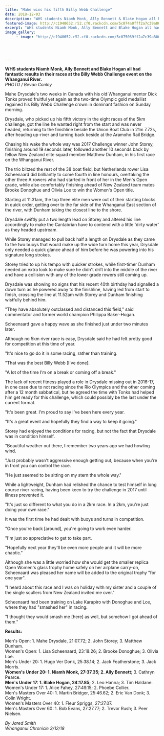 ```yaml
---
title: "Mahe wins his fifth Billy Webb Challenge"
date: 2018-12-03
description: "WHS students Niamh Monk, Ally Bennett & Blake Hogan all had fantastic results at the Billy Webb Challenge event..."
featured-image: http://c1940652.r52.cf0.rackcdn.com/5c074a0fff2a7c39a8000f86/Billy-webb-chronicle-3-dec.jpg
excerpt: "WHS students Niamh Monk, Ally Bennett and Blake Hogan all had fantastic results in their races at the Billy Webb Challenge event on the Whanganui River."
image_gallery:
     - image: "http://c1940652.r52.cf0.rackcdn.com/5c075069ff2a7c39a8000f88/Billy-Webb-chron-3-dec.jpg"
    
    
    
    
---
```


<p class="element element-paragraph"><strong>WHS students&nbsp;Niamh Monk, Ally Bennett and&nbsp;Blake Hogan all had fantastic&nbsp;results in their races at the Billy Webb Challenge event on the Whanganui River.<br /></strong><em>PHOTO / Bevan Conley</em></p>
<p class="element element-paragraph">Mahe Drysdale's two weeks in Canada with his old Whanganui mentor Dick Tonks proved fruitful yet again as the two-time Olympic gold medallist regained his Billy Webb Challenge crown in dominant fashion on Sunday morning.</p>
<p class="element element-paragraph">Drysdale, who picked up his fifth victory in the eight races of the 5km challenge, got the line he wanted right from the start and was never headed, returning to the finishline beside the Union Boat Club in 21m 7.72s, after heading up-river and turning back beside at the Aramoho Rail Bridge.</p>
<p class="element element-paragraph">Chasing his wake the whole way was 2017 Challenge winner John Storey, finishing around 19 seconds later, followed another 10 seconds back by fellow New Zealand elite squad member Matthew Dunham, in his first race on the Whanganui River.</p>
<p class="element element-paragraph"><span>The trio blitzed the rest of the 38 boat field, but Netherlands rower Lisa Scheenaard did brilliantly to come fourth in line honours, overtaking the other three A rowers who had started in front of her in the Men's Open grade, while also comfortably finishing ahead of New Zealand team mates Brooke Donoghue and Olivia Loe to win the Women's Open title.</span></p>
<p class="element element-paragraph"><span>Starting at 11.31am, the top three elite men were out of their starting blocks in quick order, getting over to the far side of the Whanganui East section of the river, with Dunham taking the closest line to the shore.</span></p>
<p class="element element-paragraph">Drysdale swiftly put a two length lead on Storey and altered his line accordingly to make the Cantabrian have to contend with a little 'dirty water' as they headed upstream.</p>
<p class="element element-paragraph">While Storey managed to pull back half a length on Drysdale as they came to the two buoys that would make up the wide turn home this year, Drysdale only needed a quick glance ahead of him before he was powering into his signature long strokes.</p>
<p class="element element-paragraph">Storey tried to up his tempo with quicker strokes, while first-timer Dunham needed an extra look to make sure he didn't drift into the middle of the river and have a collision with any of the lower grade rowers still coming up.</p>
<p class="element element-paragraph">Drysdale was showing no signs that his recent 40th birthday had signalled a down turn as he powered away to the finishline, having led from start to finish, crossing the line at 11.52am with Storey and Dunham finishing wistfully behind him.</p>
<p class="element element-paragraph">"They have absolutely outclassed and distanced this field," said commentator and former world champion Philippa Baker-Hogan.</p>
<p class="element element-paragraph"><span>Scheenaard gave a happy wave as she finished just under two minutes later.</span></p>
<p class="element element-paragraph">Although no 5km river race is easy, Drysdale said he had felt pretty good for competition at this time of year.</p>
<p class="element element-paragraph">"It's nice to go do it in some racing, rather than training.</p>
<p class="element element-paragraph">"That was the best Billy Webb [I've done].</p>
<p class="element element-paragraph">"A lot of the time I'm on a break or coming off a break."</p>
<p class="element element-paragraph">The lack of recent fitness played a role in Drysdale missing out in 2016-17, in one case due to not racing since the Rio Olympics and the other coming after a 12 month sabbatical, but he agreed the time with Tonks had helped him get ready for this challenge, which could possibly be the last under the current format.</p>
<p class="element element-paragraph">"It's been great. I'm proud to say I've been here every year.</p>
<p class="element element-paragraph">"It's a great event and hopefully they find a way to keep it going."</p>
<p class="element element-paragraph">Storey had enjoyed the conditions for racing, but not the fact that Drysdale was in condition himself.</p>
<p class="element element-paragraph">"Beautiful weather out there, I remember two years ago we had howling wind.</p>
<p class="element element-paragraph">"Just probably wasn't aggressive enough getting out, because when you're in front you can control the race.</p>
<p class="element element-paragraph">"He just seemed to be sitting on my stern the whole way."</p>
<p class="element element-paragraph">While a lightweight, Dunham had relished the chance to test himself in long course river racing, having been keen to try the challenge in 2017 until illness prevented it.</p>
<p class="element element-paragraph">"It's just so different to what you do in a 2km race. In a 2km, you're just doing your own race."</p>
<p class="element element-paragraph">It was the first time he had dealt with buoys and turns in competition.</p>
<p class="element element-paragraph">"Once you're back [around], you're going to work even harder.</p>
<p class="element element-paragraph">"I'm just so appreciative to get to take part.</p>
<p class="element element-paragraph">"Hopefully next year they'll be even more people and it will be more chaotic."</p>
<p class="element element-paragraph">Although she was a little worried how she would get the smaller replica Open Women's glass trophy home safely on her airplane carry-on, Scheenaard was pleased her name will be added to the original trophy "for one year".</p>
<p class="element element-paragraph">"I heard about this race and I was on holiday with my sister and a couple of the single scullers from New Zealand invited me over."</p>
<p class="element element-paragraph">Scheenaard had been training on Lake Karapiro with Donoghue and Loe, where they had "smashed her" in racing.</p>
<p class="element element-paragraph">"I thought they would smash me [here] as well, but somehow I got ahead of them."</p>
<p class="element element-paragraph"><strong>Results:</strong></p>
<p class="element element-paragraph">Men's Open: 1. Mahe Drysdale, 21:07.72; 2. John Storey; 3. Matthew Dunham.<br />Women's Open: 1. Lisa Scheenaard, 23:18.26; 2. Brooke Donoghue; 3. Olivia Loe.<br />Men's Under 20: 1. Hugo Ver Donk, 25:38.14; 2. Jack Featherstone; 3. Jack Morris.<br /><strong>Women's Under 20: 1. Niamh Monk, 27:37.35; 2. Ally Bennett</strong>; 3. Cathryn Pearce.<br /><strong>Men's Under 17: 1. Blake Hogan, 24:17.85</strong>; 2. Leo Hanna; 3. Tim Haldane.<br />Women's Under 17: 1. Alice Fahey, 27:49.15; 2. Phoebe Collier.<br />Men's Masters Over 40: 1. Martin Bridger, 25:46.62; 2. Eric Van Donk; 3. Colin Wright.<br />Women's Masters Over 40: 1. Fleur Spriggs, 27:27.07.<br />Men's Masters Over 60: 1. Bob Evans, 27:27.77; 2. Trevor Rush; 3. Peer Nielsen.</p>
<p class="element element-paragraph"><em>By Jared Smith</em><br /><em>Whanganui Chronicle 3/12/18</em></p>

